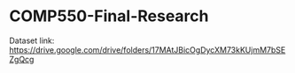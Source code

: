 # COMP550-Final-Research
Dataset link:
https://drive.google.com/drive/folders/17MAtJBicOgDycXM73kKUjmM7bSEZgQcg
